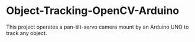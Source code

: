 # Object-Tracking-OpenCV-Arduino
This project operates a pan-tilt-servo camera mount by an Arduino UNO to track any object.
